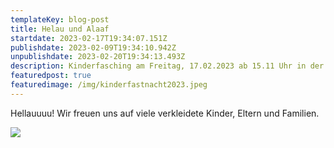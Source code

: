 ```yaml
---
templateKey: blog-post
title: Helau und Alaaf
startdate: 2023-02-17T19:34:07.151Z
publishdate: 2023-02-09T19:34:10.942Z
unpublishdate: 2023-02-20T19:34:13.493Z
description: Kinderfasching am Freitag, 17.02.2023 ab 15.11 Uhr in der Turnhalle Unzenberg
featuredpost: true
featuredimage: /img/kinderfastnacht2023.jpeg
---
```

Hellauuuu! Wir freuen uns auf viele verkleidete Kinder, Eltern und Familien.

![](/img/kinderfastnacht2023.jpeg)